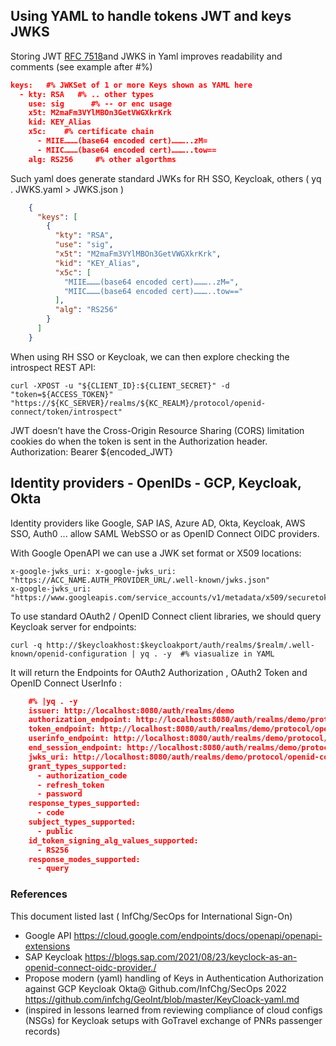 
## Using YAML to handle tokens JWT and keys JWKS

Storing JWT [RFC 7518](https://tools.ietf.org/html/rfc7518)and JWKS in Yaml improves readability and comments (see example after #%)

~~~json
keys:   #% JWKSet of 1 or more Keys shown as YAML here
  - kty: RSA   #% .. other types
    use: sig      #% -- or enc usage
    x5t: M2maFm3VYlMBOn3GetVWGXkrKrk
    kid: KEY_Alias
    x5c:    #% certificate chain
      - MIIE………(base64 encoded cert)………..zM=
      - MIIC………(base64 encoded cert)………..tow==
    alg: RS256     #% other algorthms
~~~

Such yaml does generate standard JWKs for RH SSO, Keycloak, others ( yq . JWKS.yaml > JWKS.json )

~~~json
	{
	  "keys": [
	    {
	      "kty": "RSA",
	      "use": "sig",
	      "x5t": "M2maFm3VYlMBOn3GetVWGXkrKrk",
	      "kid": "KEY_Alias",
	      "x5c": [
	        "MIIE………(base64 encoded cert)………..zM=",
	        "MIIC………(base64 encoded cert)………..tow=="
	      ],
	      "alg": "RS256"
	    }
	  ]
	}
~~~

When using RH SSO or Keycloak, we can then explore checking the introspect REST API:

	curl -XPOST -u "${CLIENT_ID}:${CLIENT_SECRET}" -d "token=${ACCESS_TOKEN}" "https://${KC_SERVER}/realms/${KC_REALM}/protocol/openid-connect/token/introspect"

JWT doesn’t have the Cross-Origin Resource Sharing (CORS) limitation cookies do when the token is sent in the Authorization header. Authorization: Bearer ${encoded_JWT}


## Identity providers - OpenIDs - GCP, Keycloak, Okta

Identity providers like Google, SAP IAS, Azure AD, Okta, Keycloak, AWS SSO, Auth0 ... allow SAML WebSSO or as OpenID Connect OIDC providers. 

With Google OpenAPI we can use a JWK set format or X509 locations:

	x-google-jwks_uri: x-google-jwks_uri: "https://ACC_NAME.AUTH_PROVIDER_URL/.well-known/jwks.json"
  	x-google-jwks_uri: "https://www.googleapis.com/service_accounts/v1/metadata/x509/securetoken@system.gserviceaccount.com"

To use standard OAuth2 / OpenID Connect client libraries, we should query Keycloak server for endpoints:

    curl -q http://$keycloakhost:$keycloakport/auth/realms/$realm/.well-known/openid-configuration | yq . -y  #% viasualize in YAML

It will return the Endpoints for OAuth2 Authorization , OAuth2 Token  and OpenID Connect UserInfo  :

~~~json
	#% |yq . -y
	issuer: http://localhost:8080/auth/realms/demo
	authorization_endpoint: http://localhost:8080/auth/realms/demo/protocol/openid-connect/auth
	token_endpoint: http://localhost:8080/auth/realms/demo/protocol/openid-connect/token
	userinfo_endpoint: http://localhost:8080/auth/realms/demo/protocol/openid-connect/userinfo
	end_session_endpoint: http://localhost:8080/auth/realms/demo/protocol/openid-connect/logout
	jwks_uri: http://localhost:8080/auth/realms/demo/protocol/openid-connect/certs
	grant_types_supported:
	  - authorization_code
	  - refresh_token
	  - password
	response_types_supported:
	  - code
	subject_types_supported:
	  - public
	id_token_signing_alg_values_supported:
	  - RS256
	response_modes_supported:
	  - query
~~~


### References

This document listed last ( InfChg/SecOps for International Sign-On)

- Google API https://cloud.google.com/endpoints/docs/openapi/openapi-extensions
- SAP Keycloak https://blogs.sap.com/2021/08/23/keyclock-as-an-openid-connect-oidc-provider./
- Propose modern (yaml) handling of Keys in Authentication Authorization against GCP Keycloak Okta@ Github.com/InfChg/SecOps 2022 https://github.com/infchg/GeoInt/blob/master/KeyCloack-yaml.md
- (inspired in lessons learned from reviewing compliance of cloud configs (NSGs) for Keycloak setups with GoTravel exchange of PNRs passenger records)
